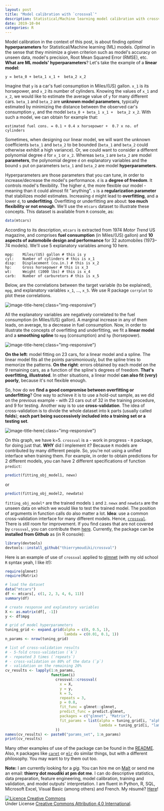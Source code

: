 ```yaml
---
layout: post
title: "Model calibration with `crossval`"
description: Statistical/Machine learning model calibration with crossval
date: 2019-10-04
categories: R
---
```


Model calibration in the context of this post, is about finding _optimal_ __hyperparameters__ for Statistical/Machine learning (ML) models. _Optimal_ in the sense that they minimize a given criterion such as model's accuracy on unseen data, model's precision, Root Mean Squared Error (RMSE), etc. __What are ML models' hyperparameters__? Let's take the example of a __linear model__:

```
y = beta_0 + beta_1 x_1 +  beta_2 x_2

```

Imagine that `y` is a car's fuel consumption in Miles/(US) gallon. `x_1` is its horsepower, and `x_2` its  number of cylinders. Knowing the values of `x_1` and `x_2`, we would like to estimate the average value of `y` for many different cars. `beta_1` and `beta_2` are __unknown model  parameters__, typically estimated by minimizing the distance between the observed car's consumption `y`, and the model `beta_0 + beta_1 x_1 +  beta_2 x_2`. With such a model, we can obtain for example that:

```
estimated fuel cons. = 0.1 + 0.4 x horsepower +  0.7 x no. of cylinders

```

Sometimes, when designing our linear model, we will want the unknown coefficients `beta_1` and `beta_2` to be bounded (`beta_1` and `beta_2` could otherwise exhibit a high variance). Or, we could want to consider a different polynomial degree `d` for `x_1` or `x_2`. Whereas `beta_1` are `beta_2` are model __parameters__, the polynomial degree `d` on explanatory variables and the bound `s`  put on parameters `beta_1` and `beta_2` are model __hyperparameters__. 

Hyperparameters are those parameters that you can tune, in order to increase/decrease the model's performance. `d` is a __degree of freedom__. It controls model's flexibility. The higher `d`, the more flexible our model - meaning than it could almost fit "anything". `s` is a __regularization parameter__ that stabilizes model estimates. Increasing `d` might lead to __overfitting__, and a lower `d`, to __underfitting__. Overfitting or underfitting are about: __too much flexibility or not enough__. We'll use the `mtcars` dataset to illustrate these concepts. This dataset is available from `R` console, as: 


```r
data(mtcars)
``` 

According to its description, `mtcars` is extracted from 1974 _Motor Trend_ US magazine, and comprises __fuel consumption__ (in Miles/(US) gallon) and __10 aspects of automobile design and performance__ for 32 automobiles (1973–74 models). We'll use 5 explanatory variables among 10 here. 

```
mpg:	Miles/(US) gallon # this is y
cyl:	Number of cylinders # this is x_1
disp:	Displacement (cu.in.) # this is x_2
hp:     Gross horsepower # this is x_3
wt:     Weight (1000 lbs) # this is x_4
carb:	Number of carburetors # this is x_5
```
Below, are the correlations between the target variable (to be explained), `mpg`, and explanatory variables  `x_1`, ..., `x_5`. We use R package `corrplot` to plot these correlations. 

 ![image-title-here]({{base}}/images/2019-10-04/2019-10-04-image1.png){:class="img-responsive"}

All the explanatory variables are negatively correlated to the fuel consumption (in Miles/(US) gallon). A marginal increase in any of them leads, on average, to a decrease in fuel consumption. Now, in order to illustrate the concepts of overfitting and underfitting, we fit a __linear model__ and a __smoothing spline__ to `mpg` (consumption) and `hp` (horsepower).

![image-title-here]({{base}}/images/2019-10-04/2019-10-04-image2.png){:class="img-responsive"}

__On the left__: model fitting on 23 cars, for a linear model and a spline. The linear model fits all the points  parsimoniously, but the spline tries to memorize the patterns. __On the right__: errors obtained by each model on the 9 remaining cars, as a function of the spline's degrees of freedom. __That's overfitting, illustrated__. In other situations, a linear model __can also fit (very) poorly__, because it's not flexible enough.

So, how do we __find a good compromise between overfitting or underfitting__? One way to achieve it is to use a hold-out sample, as we did on the previous example - with 23 cars out of 32 in the training procedure, and 9 for testing. Another way is to use __cross-validation__. The idea of cross-validation is to divide the whole dataset into k parts (usually called __folds__); __each part being successively included into a training set or a testing set__.

![image-title-here]({{base}}/images/2019-10-04/2019-10-04-image3.png){:class="img-responsive"}

On this graph, we have k=5. `crossval` is a - work in progress - `R` package, for doing just that. __WHY__ did I implement it? Because `R` models are contributed by many different people. So, you're not using a unified interface when training them. For example, in order to obtain predictions for 2 different models, you can have 2 different specifications of function `predict`:

```r
predict(fitting_obj_model1, newx)
```

or

```r
predict(fitting_obj_model2, newdata)
```

`fitting_obj_model*`  are the trained models `1` and `2`. `newx` and `newdata` are the unseen data on which we would like to test the trained model. The position of arguments in function calls do also matter a lot. __Idea__: use a common cross-validation interface for many different models. Hence,  [`crossval`](https://github.com/thierrymoudiki/crossval). There is still room for improvement. If you find cases that are not covered by `crossval`, you can contribute them  [here](https://github.com/thierrymoudiki/crossval). Currently, the package can be __installed from Github__ as (in R console):

```r
library(devtools)
devtools::install_github("thierrymoudiki/crossval")
```

Here is an example of use of `crossval`  applied to [glmnet](https://web.stanford.edu/~hastie/glmnet/glmnet_alpha.html) (with my old school `R` syntax yeah, I like it!): 

```r
require(glmnet)
require(Matrix)

# load the dataset
data("mtcars")
df <- mtcars[, c(1, 2, 3, 4, 6, 11)]
summary(df)

# create response and explanatory variables
X <- as.matrix(df[, -1])
y <- df$mpg

# grid of model hyperparameters
tuning_grid <- expand.grid(alpha = c(0, 0.5, 1),
                           lambda = c(0.01, 0.1, 1))
n_params <- nrow(tuning_grid)

# list of cross-validation results
# - 5-fold cross-validation (`k`)
# - repeated 3 times (`repeats`)
# - cross-validation on 80% of the data (`p`)
# - validation on the remaining 20%
cv_results <- lapply(1:n_params,
                     function(i)
                       crossval::crossval(
                         x = X,
                         y = y,
                         k = 5,
                         repeats = 3,
                         p = 0.8,
                         fit_func = glmnet::glmnet,
                         predict_func = predict.glmnet,
                         packages = c("glmnet", "Matrix"),
                         fit_params = list(alpha = tuning_grid[i, "alpha"],
                                           lambda = tuning_grid[i, "lambda"])
                       ))
names(cv_results) <- paste0("params_set", 1:n_params)
print(cv_results)

```

Many other examples of use of the package can be found in the [README](https://github.com/thierrymoudiki/crossval/blob/master/README.md).
 Also, `R` packages like [`caret`](https://topepo.github.io/caret/index.html) or [`mlr`](https://mlr.mlr-org.com/) do similar things, but with a different philosophy. You may want to try them out too. 


__Note:__ I am currently looking for a _gig_. You can hire me on [Malt](https://www.malt.fr/profile/thierrymoudiki) or send me an email: __thierry dot moudiki at pm dot me__. I can do descriptive statistics, data preparation, feature engineering, model calibration, training and validation, and model outputs' interpretation. I am fluent in Python, R, SQL, Microsoft Excel, Visual Basic (among others) and French. My résumé? [Here]({{base}}/cv/thierry-moudiki.pdf)!

<a rel="license" href="http://creativecommons.org/licenses/by/4.0/"><img alt="Licence Creative Commons" style="border-width:0" src="https://i.creativecommons.org/l/by/4.0/88x31.png" /></a><br />Under License <a rel="license" href="http://creativecommons.org/licenses/by/4.0/">Creative Commons Attribution 4.0 International</a>.



